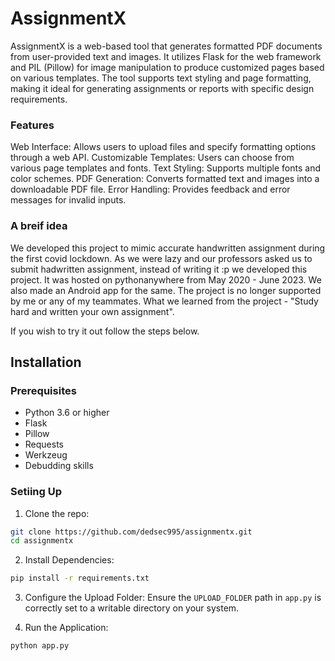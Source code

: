 # AssignmentX
AssignmentX is a web-based tool that generates formatted PDF documents from user-provided text and images. It utilizes Flask for the web framework and PIL (Pillow) for image manipulation to produce customized pages based on various templates. The tool supports text styling and page formatting, making it ideal for generating assignments or reports with specific design requirements.

### Features
Web Interface: Allows users to upload files and specify formatting options through a web API.
Customizable Templates: Users can choose from various page templates and fonts.
Text Styling: Supports multiple fonts and color schemes.
PDF Generation: Converts formatted text and images into a downloadable PDF file.
Error Handling: Provides feedback and error messages for invalid inputs.

### A breif idea
We developed this project to mimic accurate handwritten assignment during the first covid lockdown. As we were lazy and our professors asked us to submit hadwritten assignment, instead of writing it :p we developed this project. It was hosted on pythonanywhere from May 2020 - June 2023. We also made an Android app for the same. The project is no longer supported by me or any of my teammates. What we learned from the project - "Study hard and written your own assignment".

If you wish to try it out follow the steps below.

## Installation
### Prerequisites
- Python 3.6 or higher
- Flask
- Pillow
- Requests
- Werkzeug
- Debudding skills

### Setiing Up
1. Clone the repo:
```bash
git clone https://github.com/dedsec995/assignmentx.git
cd assignmentx
```
2. Install Dependencies:
```bash
pip install -r requirements.txt
```
3. Configure the Upload Folder:
Ensure the `UPLOAD_FOLDER` path in `app.py` is correctly set to a writable directory on your system.

4. Run the Application:
```bash
python app.py
```
